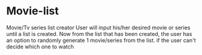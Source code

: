 # Movie-list
 Movie/Tv series list creator
 User will input his/her desired movie or series until a list is created. Now from the list that has been created, the user has an option to randomly generate 1 movie/series from the list. if the user can't decide which one to watch
